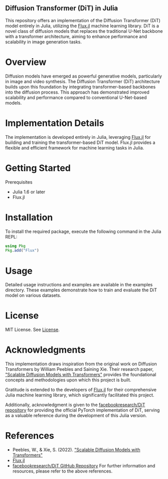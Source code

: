 ## Diffusion Transformer (DiT) in Julia
This repository offers an implementation of the Diffusion Transformer (DiT) model entirely in Julia, utilizing the [Flux.jl](https://fluxml.ai/Flux.jl/stable/) machine learning library. DiT is a novel class of diffusion models that replaces the traditional U-Net backbone with a transformer architecture, aiming to enhance performance and scalability in image generation tasks.

# Overview
Diffusion models have emerged as powerful generative models, particularly in image and video synthesis. The Diffusion Transformer (DiT) architecture builds upon this foundation by integrating transformer-based backbones into the diffusion process. This approach has demonstrated improved scalability and performance compared to conventional U-Net-based models.

# Implementation Details
The implementation is developed entirely in Julia, leveraging [Flux.jl](https://fluxml.ai/Flux.jl/stable/) for building and training the transformer-based DiT model. Flux.jl provides a flexible and efficient framework for machine learning tasks in Julia.

# Getting Started
Prerequisites
- Julia 1.6 or later
- Flux.jl
  
# Installation
To install the required package, execute the following command in the Julia REPL:

```julia
using Pkg
Pkg.add("Flux")
```

# Usage
Detailed usage instructions and examples are available in the examples directory. These examples demonstrate how to train and evaluate the DiT model on various datasets.

# License
MIT License. See [License]().

# Acknowledgments
This implementation draws inspiration from the original work on Diffusion Transformers by William Peebles and Saining Xie. Their research paper, ["Scalable Diffusion Models with Transformers"](https://arxiv.org/abs/2212.09748) provides the foundational concepts and methodologies upon which this project is built.

Gratitude is extended to the developers of [Flux.jl](https://fluxml.ai/Flux.jl/stable/) for their comprehensive Julia machine learning library, which significantly facilitated this project.

Additionally, acknowledgment is given to the [facebookresearch/DiT repository](https://github.com/facebookresearch/DiT/tree/main?tab=readme-ov-file) for providing the official PyTorch implementation of DiT, serving as a valuable reference during the development of this Julia version.

# References
- Peebles, W., & Xie, S. (2022). ["Scalable Diffusion Models with Transformers"](https://arxiv.org/abs/2212.09748)
- [Flux.jl](https://fluxml.ai/Flux.jl/stable/)
- [facebookresearch/DiT GitHub Repository](https://github.com/facebookresearch/DiT/tree/main?tab=readme-ov-file)
For further information and resources, please refer to the above references.
